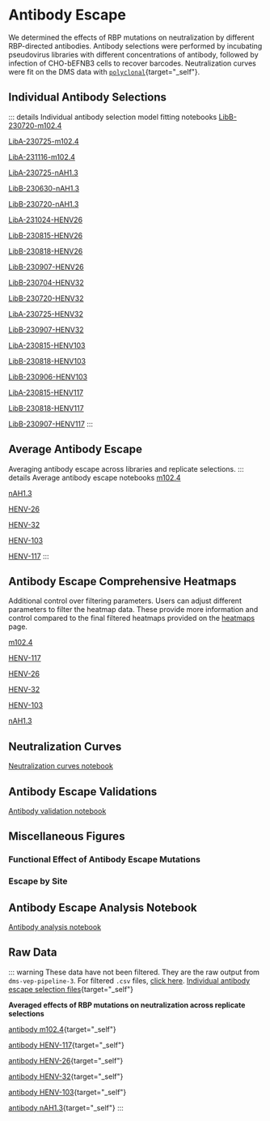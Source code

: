# Antibody Escape

We determined the effects of RBP mutations on neutralization by different RBP-directed antibodies. Antibody selections were performed by incubating pseudovirus libraries with different concentrations of antibody, followed by infection of CHO-bEFNB3 cells to recover barcodes. Neutralization curves were fit on the DMS data with [`polyclonal`](https://github.com/jbloomlab/polyclonal){target="_self"}.

## Individual Antibody Selections
::: details Individual antibody selection model fitting notebooks
<a href="notebooks/fit_escape_antibody_escape_LibB-230720-m102.4.html" target="_self">LibB-230720-m102.4</a>

<a href="notebooks/fit_escape_antibody_escape_LibA-230725-m102.4.html" target="_self">LibA-230725-m102.4</a>

<a href="notebooks/fit_escape_antibody_escape_LibA-231116-m102.4.html" target="_self">LibA-231116-m102.4</a>

<a href="notebooks/fit_escape_antibody_escape_LibA-230725-nAH1.3.html" target="_self">LibA-230725-nAH1.3</a>

<a href="notebooks/fit_escape_antibody_escape_LibB-230630-nAH1.3.html" target="_self">LibB-230630-nAH1.3</a>

<a href="notebooks/fit_escape_antibody_escape_LibB-230720-nAH1.3.html" target="_self">LibB-230720-nAH1.3</a>

<a href="notebooks/fit_escape_antibody_escape_LibA-231024-HENV26.html" target="_self">LibA-231024-HENV26</a>

<a href="notebooks/fit_escape_antibody_escape_LibB-230815-HENV26.html" target="_self">LibB-230815-HENV26</a>

<a href="notebooks/fit_escape_antibody_escape_LibB-230818-HENV26.html" target="_self">LibB-230818-HENV26</a>

<a href="notebooks/fit_escape_antibody_escape_LibB-230907-HENV26.html" target="_self">LibB-230907-HENV26</a>

<a href="notebooks/fit_escape_antibody_escape_LibB-230704-HENV32.html" target="_self">LibB-230704-HENV32</a>

<a href="notebooks/fit_escape_antibody_escape_LibB-230720-HENV32.html" target="_self">LibB-230720-HENV32</a>

<a href="notebooks/fit_escape_antibody_escape_LibA-230725-HENV32.html" target="_self">LibA-230725-HENV32</a>

<a href="notebooks/fit_escape_antibody_escape_LibB-230907-HENV32.html" target="_self">LibB-230907-HENV32</a>

<a href="notebooks/fit_escape_antibody_escape_LibA-230815-HENV103.html" target="_self">LibA-230815-HENV103</a>

<a href="notebooks/fit_escape_antibody_escape_LibB-230818-HENV103.html" target="_self">LibB-230818-HENV103</a>

<a href="notebooks/fit_escape_antibody_escape_LibB-230906-HENV103.html" target="_self">LibB-230906-HENV103</a>

<a href="notebooks/fit_escape_antibody_escape_LibA-230815-HENV117.html" target="_self">LibA-230815-HENV117</a>

<a href="notebooks/fit_escape_antibody_escape_LibB-230818-HENV117.html" target="_self">LibB-230818-HENV117</a>

<a href="notebooks/fit_escape_antibody_escape_LibB-230907-HENV117.html" target="_self">LibB-230907-HENV117</a>
:::

## Average Antibody Escape
Averaging antibody escape across libraries and replicate selections.
::: details Average antibody escape notebooks
<a href="notebooks/avg_escape_antibody_escape_m102.4.html" target="_self">m102.4</a>

<a href="notebooks/avg_escape_antibody_escape_nAH1.3.html" target="_self">nAH1.3</a>

<a href="notebooks/avg_escape_antibody_escape_HENV26.html" target="_self">HENV-26</a>

<a href="notebooks/avg_escape_antibody_escape_HENV32.html" target="_self">HENV-32</a>

<a href="notebooks/avg_escape_antibody_escape_HENV103.html" target="_self">HENV-103</a>

<a href="notebooks/avg_escape_antibody_escape_HENV117.html" target="_self">HENV-117</a>
:::

## Antibody Escape Comprehensive Heatmaps
Additional control over filtering parameters. Users can adjust different parameters to filter the heatmap data. These provide more information and control compared to the final filtered heatmaps provided on the [heatmaps](/heatmaps) page.

<a href="htmls/m102.4_mut_effect.html" target="_self">m102.4</a>

<a href="htmls/HENV117_mut_effect.html" target="_self">HENV-117</a>

<a href="htmls/HENV26_mut_effect.html" target="_self">HENV-26</a>

<a href="htmls/HENV32_mut_effect.html" target="_self">HENV-32</a>

<a href="htmls/HENV103_mut_effect.html" target="_self">HENV-103</a>

<a href="htmls/nAH1.3_mut_effect.html" target="_self">nAH1.3</a>



## Neutralization Curves
<a href="notebooks/mab_neut_ic50.html" target="_self">Neutralization curves notebook</a>

<Figure caption="Neutralization of unmutated Nipah RBP/F pseudovirus by different anti-RBP antibodies.">
    <Altair :showShadow="true" :spec-url="'htmls/mab_neuts_plot.html'"></Altair>
</Figure>


## Antibody Escape Validations

<a href="notebooks/mab_validation.html" target="_self">Antibody validation notebook</a>

<Figure caption="To validate the escape measurements from DMS, we generated single RBP mutant pseudoviruses and tested their neutralization by antibody nAH1.3.">
    <Altair :showShadow="true" :spec-url="'htmls/combined_ic50_neut_curve_plot.html'"></Altair>
</Figure>

## Miscellaneous Figures

<Figure caption="Escape at Nipah and Hendra polymorphisms and differences">
    <Altair :showShadow="true" :spec-url="'htmls/combined_evol_sites_escape.html'"></Altair>
</Figure>

### Functional Effect of Antibody Escape Mutations

<Figure caption="Effects of mutations on cell entry and antibody neutralization">
    <Altair :showShadow="true" :spec-url="'htmls/escape_bubble_plot.html'"></Altair>
</Figure>

### Escape by Site

<Figure caption="Line plot of average antibody escape at each site">
    <Altair :showShadow="true" :spec-url="'htmls/mab_line_escape_plot.html'"></Altair>
</Figure>

## Antibody Escape Analysis Notebook
<a href="notebooks/analyze_escape_data.html" target="_self">Antibody analysis notebook</a>

## Raw Data
::: warning These data have not been filtered. They are the raw output from `dms-vep-pipeline-3`. For filtered `.csv` files, [click here](/pipeline_information#filtered-data).
[Individual antibody escape selection files](https://github.com/dms-vep/Nipah_Malaysia_RBP_DMS/tree/master/results/antibody_escape/by_selection){target="_self"}

**Averaged effects of RBP mutations on neutralization across replicate selections**

[antibody m102.4](https://github.com/dms-vep/Nipah_Malaysia_RBP_DMS/blob/master/results/antibody_escape/averages/m102.4_mut_effect.csv){target="_self"}

[antibody HENV-117](https://github.com/dms-vep/Nipah_Malaysia_RBP_DMS/blob/master/results/antibody_escape/averages/HENV117_mut_effect.csv){target="_self"}

[antibody HENV-26](https://github.com/dms-vep/Nipah_Malaysia_RBP_DMS/blob/master/results/antibody_escape/averages/HENV26_mut_effect.csv){target="_self"}

[antibody HENV-32](https://github.com/dms-vep/Nipah_Malaysia_RBP_DMS/blob/master/results/antibody_escape/averages/HENV32_mut_effect.csv){target="_self"}

[antibody HENV-103](https://github.com/dms-vep/Nipah_Malaysia_RBP_DMS/blob/master/results/antibody_escape/averages/HENV103_mut_effect.csv){target="_self"}

[antibody nAH1.3](https://github.com/dms-vep/Nipah_Malaysia_RBP_DMS/blob/master/results/antibody_escape/averages/nAH1.3_mut_effect.csv){target="_self"}
:::


